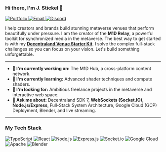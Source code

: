 ### Hi there, I'm J. Stickel 👋

<p align="left"> 
  <a href="https://mrjstickel.com" target="_blank">
    <img src="https://img.shields.io/badge/Portfolio-mrjstickel.com-blue?style=for-the-badge" alt="Portfolio"/>
  </a>
  <a href="mailto:contact@mrjstickel.com" target="_blank">
    <img src="https://img.shields.io/badge/Email-contact@mrjstickel.com-red?style=for-the-badge" alt="Email"/>
  </a>
  <a href="https://discord.gg/FnVxT8cVd2" target="_blank">
    <img src="https://img.shields.io/badge/Discord-Join%20the%20Community-7289DA?style=for-the-badge&logo=discord&logoColor=white" alt="Discord"/>
  </a>
</p>

I help creators and brands build stunning metaverse venues that perform beautifully under pressure. I am the creator of the **M1D Relay**, a powerful toolkit for synchronized media in the metaverse. The best way to get started is with my **[Decentraland Venue Starter Kit](https://github.com/Metaone-Designs/m1d-components-starter-scene)**. I solve the complex full-stack challenges so you can focus on your vision. Let's build something unforgettable.

---

- **🔭 I'm currently working on:** The M1D Hub, a cross-platform content network.
- **🌱 I'm currently learning:** Advanced shader techniques and compute shaders.
- **🤝 I'm looking for:** Ambitious freelance projects in the metaverse and interactive web space.
- **💬 Ask me about:** Decentraland SDK 7, **WebSockets (Socket.IO)**, **Node.js/Express**, Full-Stack System Architecture, Google Cloud (GCP) Deployment, Blender, and live streaming.

---

### My Tech Stack

<p align="left">
  <img src="https://img.shields.io/badge/typescript-%23007ACC.svg?style=for-the-badge&logo=typescript&logoColor=white" alt="TypeScript"/>
  <img src="https://img.shields.io/badge/react-%2320232A.svg?style=for-the-badge&logo=react&logoColor=%2361DAFB" alt="React"/>
  <img src="https://img.shields.io/badge/node.js-6DA55F?style=for-the-badge&logo=node.js&logoColor=white" alt="Node.js"/>
  <img src="https://img.shields.io/badge/express.js-%23404d59.svg?style=for-the-badge&logo=express&logoColor=white" alt="Express.js"/>
  <img src="https://img.shields.io/badge/Socket.io-black?style=for-the-badge&logo=socket.io&badgeColor=010101" alt="Socket.io"/>
  <img src="https://img.shields.io/badge/Google%20Cloud-%234285F4.svg?style=for-the-badge&logo=google-cloud&logoColor=white" alt="Google Cloud"/>
  <img src="https://img.shields.io/badge/apache-%23D42029.svg?style=for-the-badge&logo=apache&logoColor=white" alt="Apache"/>
  <img src="https://img.shields.io/badge/blender-%23F5792A.svg?style=for-the-badge&logo=blender&logoColor=white" alt="Blender"/>
</p>
